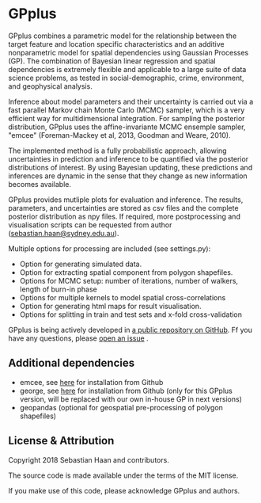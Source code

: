 # GPplus
GPplus combines a parametric model for the relationship between the target feature and location specific characteristics and an additive nonparametric model for spatial dependencies using Gaussian Processes (GP). The combination of Bayesian linear regression and spatial dependencies is extremely flexible and applicable to a large suite of data science problems, as tested in social-demographic, crime, environment, and geophysical analysis. 

Inference about model parameters and their uncertainty is carried out via a fast parallel Markov chain Monte Carlo (MCMC) sampler, which is a very efficient way for multidimensional integration. For sampling the posterior distribution, GPplus uses the affine-invariante MCMC ensemple sampler, "emcee" (Foreman-Mackey et al, 2013, Goodman and Weare, 2010).

The implemented method is a fully probabilistic approach, allowing uncertainties in prediction and inference to be quantified via the posterior distributions of interest. By using Bayesian updating, these predictions and inferences are dynamic in the sense that they change as new information becomes available. 

GPplus provides mutliple plots for evaluation and inference. The results, parameters, and uncertainties are stored as csv files and the complete posterior distribution as npy files. If required, more postprocessing and visualisation scripts can be requested from author (sebastian.haan@sydney.edu.au).

Multiple options for processing are included (see settings.py):
 * Option for generating simulated data.
 * Option for extracting spatial component from polygon shapefiles.
 * Options for MCMC setup: number of iterations, number of walkers, length of burn-in phase
 * Options for multiple kernels to model spatial cross-correlations
 * Option for generating html maps for result visualisation.
 * Options for splitting in train and test sets and x-fold cross-validation

GPplus is being actively developed in [a public repository on GitHub](https://github.com/sebhaan/GPplus). Ff you have any questions, please [open an issue](https://github.com/sebhaan/GPplus/issues) .

Additional dependencies
---------------------

* emcee, see [here](https://github.com/dfm/emcee.git) for installation from Github
* george, see [here](https://github.com/dfm/george.git) for installation from Github (only for this GPplus version, will be replaced with our own in-house GP in next versions)
* geopandas (optional for geospatial pre-processing of polygon shapefiles)

License & Attribution
---------------------

Copyright 2018 Sebastian Haan and contributors.

The source code is made available under the terms of the MIT license.

If you make use of this code, please acknowledge GPplus and authors.
